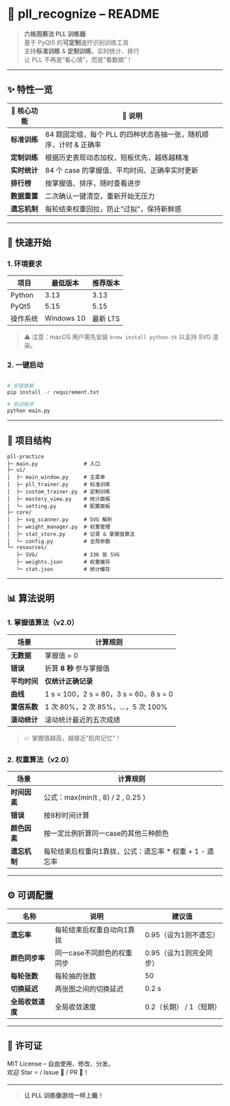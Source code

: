 # 🎲 pll_recognize – README

> **六格观察法 PLL 训练器**  
> 基于 PyQt5 的**可定制**速拧识别训练工具  
> 支持**标准训练** & **定制训练**，实时统计、排行  
> 让 PLL 不再是“看心情”，而是“看数据”！

---

## ✨ 特性一览

| 🎯 核心功能 | 📝 说明 |
|-------------|--------|
| **标准训练** | 84 题固定组，每个 PLL 的四种状态各抽一张，随机顺序，计时 & 正确率 |
| **定制训练** | 根据历史表现动态加权，短板优先，越练越精准 |
| **实时统计** | 84 个 case 的掌握值、平均时间、正确率实时更新 |
| **排行榜**   | 按掌握值、排序，随时查看进步 |
| **数据重置** | 二次确认一键清空，重新开始无压力 |
| **遗忘机制** | 每轮结束权重回拉，防止“过拟”，保持新鲜感 |

---

## 🚀 快速开始

### 1. 环境要求

| 项目 | 最低版本                                    | 推荐版本 |
|------|-----------------------------------------|----------|
| Python | 3.13                                    | 3.13 |
| PyQt5 | 5.15                                    | 5.15 |
| 操作系统 | Windows 10  | 最新 LTS |

> ⚠️ 注意：macOS 用户需先安装 `brew install python-tk` 以支持 SVG 渲染。

### 2. 一键启动

```bash

# 安装依赖
pip install -r requirement.txt

# 启动程序
python main.py
```

---

## 📁 项目结构

```
pll-practice
├─ main.py               # 入口
├─ ui/
│  ├─ main_window.py     # 主菜单
│  ├─ pll_trainer.py     # 标准训练
│  ├─ custom_trainer.py  # 定制训练
│  ├─ mastery_view.py    # 统计面板
│  └─ setting.py         # 配置面板
├─ core/
│  ├─ svg_scanner.py     # SVG 解析
│  ├─ weight_manager.py  # 权重管理
│  ├─ stat_store.py      # 记录 & 掌握值算法
│  └─ config.py          # 全局参数
└─ resources/
   ├─ SVG/               # 336 张 SVG
   ├─ weights.json       # 权重缓存
   └─ stat.json          # 统计缓存
```

---

## 📊 算法说明

### 1. 掌握值算法（v2.0）

| 场景 | 计算规则                                |
|------|-------------------------------------|
| **无数据** | 掌握值 = 0                             |
| **错误** | 折算 **8 秒** 参与掌握值                    |
| **平均时间** | **仅统计正确记录**                         |
| **曲线** | 1 s = 100，2 s = 80，3 s = 60，8 s = 0 |
| **置信系数** | 1 次 80%，2 次 85%，…，5 次 100%          |
| **滚动统计** | 滚动统计最近的五次成绩          |

> 📈 掌握值越高，越接近“肌肉记忆”！

### 2. 权重算法（v2.0）

| 场景 | 计算规则 |
|------|----------|
| **时间因素** | 公式：max(min(t , 8) / 2 , 0.25 )  |
| **错误** | 按8秒时间计算 |
| **颜色因素** | 按一定比例折算同一case的其他三种颜色 |
| **遗忘机制** | 每轮结束后权重向1靠拢，公式：遗忘率 * 权重 + 1 - 遗忘率 |

---

## ⚙️ 可调配置

| 名称 | 说明 | 建议值 |
|------|------|--------|
| **遗忘率** | 每轮结束后权重自动向1靠拢 | 0.95（设为1则不遗忘） |
| **颜色同步率** | 同一case不同颜色的权重同步 | 0.95（设为1则完全同步） |
| **每轮张数** | 每轮抽的张数 | 50 |
| **切换延迟** | 两张图之间的切换延迟 | 0.2 s |
| **全局收敛速度** | 全局收敛速度 | 0.2（长期） / 1（短期） |

---

## 📜 许可证

MIT License – 自由使用、修改、分发。  
欢迎 Star ⭐ / Issue 🐛 / PR 🚀！

---

> **让 PLL 训练像游戏一样上瘾！**
